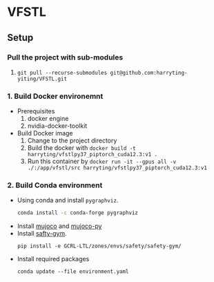 # VFSTL


## Setup

### Pull the project with sub-modules
1. `git pull --recurse-submodules git@github.com:harryting-yiting/VFSTL.git`

### 1. Build Docker environemnt 
* Prerequisites
    1. docker engine
    2. nvidia-docker-toolkit
* Build Docker image 
    1. Change to the project directory 
    2. Build the docker with `docker build -t harryting/vfstlpy37_piptorch_cuda12.3:v1 .`
    3. Run this container by `docker run -it --gpus all -v ./:/app/vfstl/src harryting/vfstlpy37_piptorch_cuda12.3:v1`

### 2. Build Conda environment
* Using conda and install `pygraphviz`.
    ```bash
    conda install -c conda-forge pygraphviz
    ```
* Install [mujoco](https://www.roboti.us) and [mujoco-py](https://github.com/openai/mujoco-py)
* Install [safty-gym](https://github.com/openai/safety-gym).
    ```
    pip install -e GCRL-LTL/zones/envs/safety/safety-gym/
    ```
* Install required packages
    ```
    conda update --file environment.yaml
    ```



